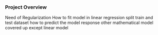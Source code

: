 ### Project Overview

 Need of Regularization 
How to fit model in linear regression
split train and test dataset
how to predict the model response
other mathematical model covered up except linear model


